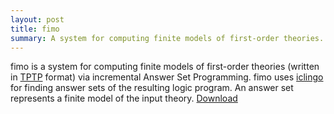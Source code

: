 ```yaml
---
layout: post
title: fimo
summary: A system for computing finite models of first-order theories.
---
```

fimo is a system for computing finite models of first-order theories
(written in [TPTP](http://www.cs.miami.edu/~tptp/) format)
via incremental Answer Set Programming.
fimo uses [iclingo](/clingo/) for finding answer sets of the resulting logic program.
An answer set represents a finite model of the input theory.
[Download](http://sourceforge.net/p/potassco/code/HEAD/tree/trunk/fimo/)
